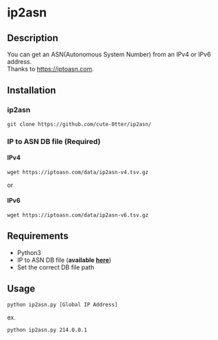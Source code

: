 # ip2asn

## Description
You can get an ASN(Autonomous System Number) from an IPv4 or IPv6 
address.  
Thanks to https://iptoasn.com.

## Installation
### ip2asn
```
git clone https://github.com/cute-0tter/ip2asn/
```

### IP to ASN DB file (Required)
#### IPv4
```
wget https://iptoasn.com/data/ip2asn-v4.tsv.gz
```

or

#### IPv6
```
wget https://iptoasn.com/data/ip2asn-v6.tsv.gz
```

## Requirements
- Python3
- IP to ASN DB file (**available [here](https://iptoasn.com/)**)
- Set the correct DB file path

## Usage
```
python ip2asn.py [Global IP Address]
```

ex.
```
python ip2asn.py 214.0.0.1
```
